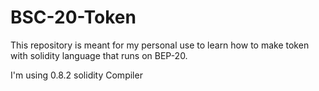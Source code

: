 # BSC-20-Token
This repository is meant for my personal use to learn how to make token with solidity language that runs on BEP-20.

I'm using 0.8.2 solidity Compiler
